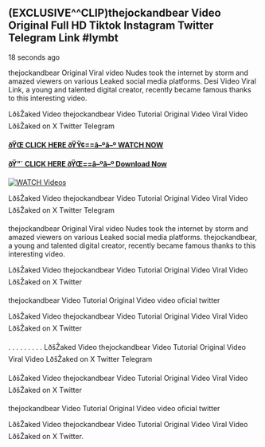 ## (EXCLUSIVE^^CLIP)thejockandbear Video Original Full HD Tiktok Instagram Twitter Telegram Link #lymbt

18 seconds ago

thejockandbear Original Viral video Nudes took the internet by storm and amazed viewers on various Leaked social media platforms. Desi Video Viral Link, a young and talented digital creator, recently became famous thanks to this interesting video.

LðšŽaked Video thejockandbear Video Tutorial Original Video Viral Video LðšŽaked on X Twitter Telegram

**[ðŸŒ CLICK HERE ðŸŸ¢==â–ºâ–º WATCH NOW](https://clips-mediaa.blogspot.com/2025/02/video-viral-download.html)**

**[ðŸ”´ CLICK HERE ðŸŒ==â–ºâ–º Download Now](https://clips-mediaa.blogspot.com/2025/02/video-viral-download.html)**

[![WATCH Videos](https://i.imgur.com/dJHk4Zq.gif)](https://clips-mediaa.blogspot.com/2025/02/video-viral-download.html)

LðšŽaked Video thejockandbear Video Tutorial Original Video Viral Video LðšŽaked on X Twitter Telegram

thejockandbear Original Viral video Nudes took the internet by storm and amazed viewers on various Leaked social media platforms. thejockandbear, a young and talented digital creator, recently became famous thanks to this interesting video.

LðšŽaked Video thejockandbear Video Tutorial Original Video Viral Video LðšŽaked on X Twitter

thejockandbear Video Tutorial Original Video video oficial twitter

LðšŽaked Video thejockandbear Video Tutorial Original Video Viral Video LðšŽaked on X Twitter

. . . . . . . . . LðšŽaked Video thejockandbear Video Tutorial Original Video Viral Video LðšŽaked on X Twitter Telegram

LðšŽaked Video thejockandbear Video Tutorial Original Video Viral Video LðšŽaked on X Twitter

thejockandbear Video Tutorial Original Video video oficial twitter

LðšŽaked Video thejockandbear Video Tutorial Original Video Viral Video LðšŽaked on X Twitter.